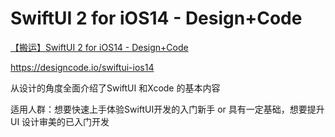 

# SwiftUI 2 for iOS14 - Design+Code





[【搬运】SwiftUI 2 for iOS14 - Design+Code](https://www.bilibili.com/video/BV11U4y1x7bz)

https://designcode.io/swiftui-ios14 

从设计的角度全面介绍了SwiftUI 和Xcode 的基本内容 

适用人群：想要快速上手体验SwiftUI开发的入门新手 or 具有一定基础，想要提升UI 设计审美的已入门开发